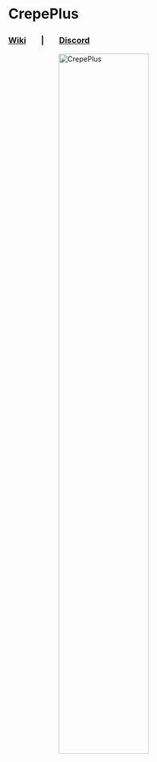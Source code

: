 # CrepePlus
### [Wiki](https://github.com/Midrooms/CrepePlus/wiki)ㅤㅤ|ㅤㅤ[Discord](https://discord.gg/jv4DBYFFbd)   
<img 
    style="display: block; 
           margin-left: auto;
           margin-right: auto;
           width: 60%;"
           src="https://user-images.githubusercontent.com/108638658/196731274-f17e0d24-61a3-458f-aefb-b7ebb372aa3e.png"
    alt="CrepePlus">
</img> 

